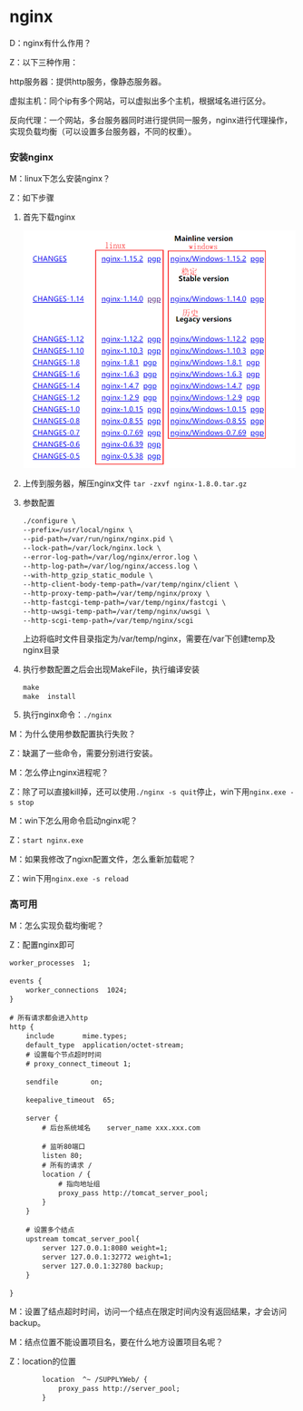 # nginx  

D：nginx有什么作用？

Z：以下三种作用：

http服务器：提供http服务，像静态服务器。

虚拟主机：同个ip有多个网站，可以虚拟出多个主机，根据域名进行区分。

反向代理：一个网站，多台服务器同时进行提供同一服务，nginx进行代理操作，实现负载均衡（可以设置多台服务器，不同的权重）。

### 安装nginx  

M：linux下怎么安装nginx？

Z：如下步骤

1. 首先下载nginx   

   ![](../images/n01.png)    

2. 上传到服务器，解压nginx文件 ``tar -zxvf nginx-1.8.0.tar.gz``   

3. 参数配置   

   ```properties
   ./configure \
   --prefix=/usr/local/nginx \
   --pid-path=/var/run/nginx/nginx.pid \
   --lock-path=/var/lock/nginx.lock \
   --error-log-path=/var/log/nginx/error.log \
   --http-log-path=/var/log/nginx/access.log \
   --with-http_gzip_static_module \
   --http-client-body-temp-path=/var/temp/nginx/client \
   --http-proxy-temp-path=/var/temp/nginx/proxy \
   --http-fastcgi-temp-path=/var/temp/nginx/fastcgi \
   --http-uwsgi-temp-path=/var/temp/nginx/uwsgi \
   --http-scgi-temp-path=/var/temp/nginx/scgi
   ```

   上边将临时文件目录指定为/var/temp/nginx，需要在/var下创建temp及nginx目录  

4. 执行参数配置之后会出现MakeFile，执行编译安装

   ```
   make
   make  install
   ```

5. 执行nginx命令：``./nginx``

M：为什么使用参数配置执行失败？

Z：缺漏了一些命令，需要分别进行安装。

M：怎么停止nginx进程呢？

Z：除了可以直接kill掉，还可以使用``./nginx -s quit``停止，win下用``nginx.exe -s stop``  

M：win下怎么用命令启动nginx呢？

Z：``start nginx.exe``   

M：如果我修改了ngixn配置文件，怎么重新加载呢？

Z：win下用``nginx.exe -s reload``  

### 高可用   

M：怎么实现负载均衡呢？

Z：配置nginx即可

```properties
worker_processes  1;

events {
    worker_connections  1024;
}

# 所有请求都会进入http
http {  
    include       mime.types;
    default_type  application/octet-stream;
	# 设置每个节点超时时间
	# proxy_connect_timeout 1;

    sendfile        on;

    keepalive_timeout  65;

    server {
    	# 后台系统域名	server_name xxx.xxx.com
    	 
    	# 监听80端口
        listen 80;
        # 所有的请求 / 
        location / {
        	# 指向地址组
			proxy_pass http://tomcat_server_pool;   
        }
    }
	
	# 设置多个结点
	upstream tomcat_server_pool{
        server 127.0.0.1:8080 weight=1;
        server 127.0.0.1:32772 weight=1;
		server 127.0.0.1:32780 backup;
    }

}
```

M：设置了结点超时时间，访问一个结点在限定时间内没有返回结果，才会访问backup。   

M：结点位置不能设置项目名，要在什么地方设置项目名呢？

Z：location的位置   

```properties
        location  ^~ /SUPPLYWeb/ {
            proxy_pass http://server_pool;
        }

```

